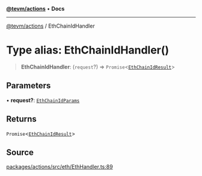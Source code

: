 [**@tevm/actions**](../README.md) • **Docs**

***

[@tevm/actions](../globals.md) / EthChainIdHandler

# Type alias: EthChainIdHandler()

> **EthChainIdHandler**: (`request`?) => `Promise`\<[`EthChainIdResult`](EthChainIdResult.md)\>

## Parameters

• **request?**: [`EthChainIdParams`](EthChainIdParams.md)

## Returns

`Promise`\<[`EthChainIdResult`](EthChainIdResult.md)\>

## Source

[packages/actions/src/eth/EthHandler.ts:89](https://github.com/evmts/tevm-monorepo/blob/main/packages/actions/src/eth/EthHandler.ts#L89)
